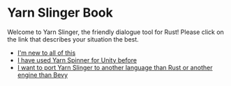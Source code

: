# Yarn Slinger Book

Welcome to Yarn Slinger, the friendly dialogue tool for Rust!
Please click on the link that describes your situation the best.

- [I'm new to all of this](./new.md)
- [I have used Yarn Spinner for Unity before](./unity.md)
- [I want to port Yarn Slinger to another language than Rust or another engine than Bevy](./porting.md)

